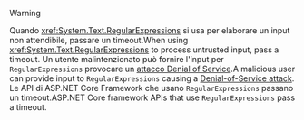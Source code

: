 > [!WARNING]
> <span data-ttu-id="20d7d-101">Quando <xref:System.Text.RegularExpressions> si usa per elaborare un input non attendibile, passare un timeout.</span><span class="sxs-lookup"><span data-stu-id="20d7d-101">When using <xref:System.Text.RegularExpressions> to process untrusted input, pass a timeout.</span></span> <span data-ttu-id="20d7d-102">Un utente malintenzionato può fornire l'input per `RegularExpressions` provocare un [attacco Denial of Service](https://www.us-cert.gov/ncas/tips/ST04-015).</span><span class="sxs-lookup"><span data-stu-id="20d7d-102">A malicious user can provide input to `RegularExpressions` causing a [Denial-of-Service attack](https://www.us-cert.gov/ncas/tips/ST04-015).</span></span> <span data-ttu-id="20d7d-103">Le API di ASP.NET Core Framework che usano `RegularExpressions` passano un timeout.</span><span class="sxs-lookup"><span data-stu-id="20d7d-103">ASP.NET Core framework APIs that use `RegularExpressions` pass a timeout.</span></span>